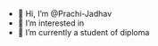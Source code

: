 - 👋 Hi, I’m @Prachi-Jadhav
- 👀 I’m interested in 
- 🌱 I’m currently a student of diploma

<!---
Prachi-Jadhav/Prachi-Jadhav is a ✨ special ✨ repository because its `README.md` (this file) appears on your GitHub profile.
You can click the Preview link to take a look at your changes.
--->
